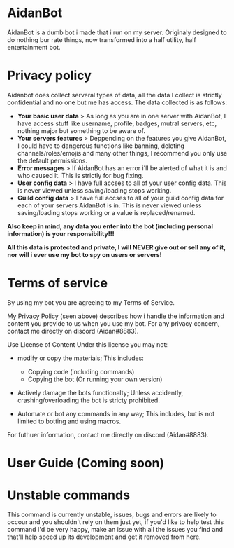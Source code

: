 # AidanBot
AidanBot is a dumb bot i made that i run on my server. Originaly designed to do nothing bur rate things, now transformed into a half utility, half entertainment bot.

# Privacy policy
Aidanbot does collect serveral types of data, all the data I collect is strictly confidential and no one but me has access.
The data collected is as follows:
- **Your basic user data** > As long as you are in one server with AidanBot, I have access stuff like username, profile, badges, mutral servers, etc, nothing major but something to be aware of.
- **Your servers features** > Deppending on the features you give AidanBot, I could have to dangerous functions like banning, deleting channels/roles/emojis and many other things, I recommend you only use the default permissions.
- **Error messages** > If AidanBot has an error i'll be alerted of what it is and who caused it. This is strictly for bug fixing.
- **User config data** > I have full accses to all of your user config data. This is never viewed unless saving/loading stops working.
- **Guild config data** > I have full accses to all of your guild config data for each of your servers AidanBot is in. This is never viewed unless saving/loading stops working or a value is replaced/renamed.

**Also keep in mind, any data you enter into the bot (including personal information) is your responsibility!!!**

**All this data is protected and private, I will NEVER give out or sell any of it, nor will i ever use my bot to spy on users or servers!**

# Terms of service
By using my bot you are agreeing to my Terms of Service.

My Privacy Policy (seen above) describes how i handle the information and content you provide to us when you use my bot.
For any privacy concern, contact me directly on discord (Aidan#8883).

Use License of Content
Under this license you may not:

- modify or copy the materials;
    This includes:
    - Copying code (including commands)
    - Copying the bot (Or running your own version)

- Actively damage the bots functionalty;
    Unless accidently, crashing/overloading the bot is stricty prohibited.
  
- Automate or bot any commands in any way;
    This includes, but is not limited to botting and using macros.
    
For futhuer information, contact me directly on discord (Aidan#8883).

# User Guide (Coming soon)

# Unstable commands
This command is currently unstable, issues, bugs and errors are likely to occour and you shouldn't rely on them just yet, if you'd like to help test this command I'd be very happy, make an issue with all the issues you find and that'll help speed up its development and get it removed from here.
